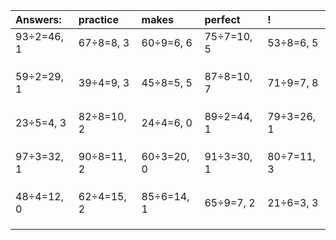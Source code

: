 | Answers: | practice | makes | perfect | ! |
| :--- | :--- | :--- | :--- | :--- |
| 93÷2=46, 1 | 67÷8=8, 3 | 60÷9=6, 6 | 75÷7=10, 5 | 53÷8=6, 5 | 
|   |   |   |   |   | 
|   |   |   |   |   | 
|   |   |   |   |   | 
| 59÷2=29, 1 | 39÷4=9, 3 | 45÷8=5, 5 | 87÷8=10, 7 | 71÷9=7, 8 | 
|   |   |   |   |   | 
|   |   |   |   |   | 
|   |   |   |   |   | 
| 23÷5=4, 3 | 82÷8=10, 2 | 24÷4=6, 0 | 89÷2=44, 1 | 79÷3=26, 1 | 
|   |   |   |   |   | 
|   |   |   |   |   | 
|   |   |   |   |   | 
| 97÷3=32, 1 | 90÷8=11, 2 | 60÷3=20, 0 | 91÷3=30, 1 | 80÷7=11, 3 | 
|   |   |   |   |   | 
|   |   |   |   |   | 
|   |   |   |   |   | 
| 48÷4=12, 0 | 62÷4=15, 2 | 85÷6=14, 1 | 65÷9=7, 2 | 21÷6=3, 3 | 
|   |   |   |   |   | 
|   |   |   |   |   | 
|   |   |   |   |   | 
